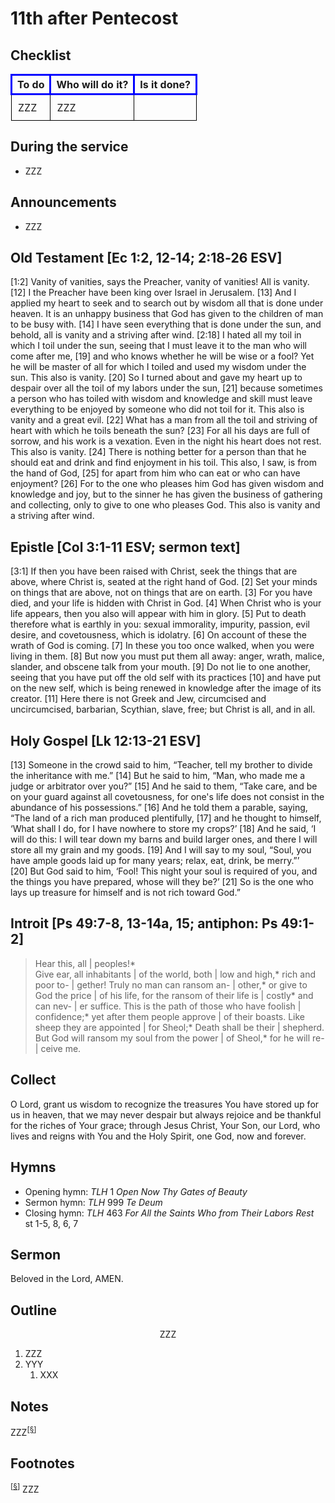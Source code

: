 <head>
<meta charset="utf-8">
<style>
th { text-align: center; font-weight: bold; vertical-align: baseline; border: 3px solid blue; }
td { border: 1px solid black; padding: 10px; }
.h { visibility: hidden; }
</style>
<title>sermon</title>
</head>

# 11th after Pentecost

## Checklist

<table>
<tr>
<th>To do</th><th>Who will do it?</th><th>Is it done?</th>
</tr>
<tr>
<td>ZZZ</td><td>ZZZ</td><td></td>
</tr>
</table>

## During the service

* ZZZ

## Announcements

* ZZZ

## Old Testament [Ec 1:2, 12‑14; 2:18‑26 ESV]
[1:2] Vanity of vanities, says the Preacher,
vanity of vanities! All is vanity. 
[12] I the Preacher have been king over Israel in Jerusalem. [13] And I applied my heart to seek and to search out by wisdom all that is done under heaven. It is an unhappy business that God has given to the children of man to be busy with. [14] I have seen everything that is done under the sun, and behold, all is vanity and a striving after wind.
[2:18] I hated all my toil in which I toil under the sun, seeing that I must leave it to the man who will come after me, [19] and who knows whether he will be wise or a fool? Yet he will be master of all for which I toiled and used my wisdom under the sun. This also is vanity. [20] So I turned about and gave my heart up to despair over all the toil of my labors under the sun, [21] because sometimes a person who has toiled with wisdom and knowledge and skill must leave everything to be enjoyed by someone who did not toil for it. This also is vanity and a great evil. [22] What has a man from all the toil and striving of heart with which he toils beneath the sun? [23] For all his days are full of sorrow, and his work is a vexation. Even in the night his heart does not rest. This also is vanity.
[24] There is nothing better for a person than that he should eat and drink and find enjoyment in his toil. This also, I saw, is from the hand of God, [25] for apart from him who can eat or who can have enjoyment? [26] For to the one who pleases him God has given wisdom and knowledge and joy, but to the sinner he has given the business of gathering and collecting, only to give to one who pleases God. This also is vanity and a striving after wind.

## Epistle [Col 3:1-11 ESV; sermon text]
[3:1] If then you have been raised with Christ, seek the things that are above, where Christ is, seated at the right hand of God. [2] Set your minds on things that are above, not on things that are on earth. [3] For you have died, and your life is hidden with Christ in God. [4] When Christ who is your life appears, then you also will appear with him in glory.
[5] Put to death therefore what is earthly in you: sexual immorality, impurity, passion, evil desire, and covetousness, which is idolatry. [6] On account of these the wrath of God is coming. [7] In these you too once walked, when you were living in them. [8] But now you must put them all away: anger, wrath, malice, slander, and obscene talk from your mouth. [9] Do not lie to one another, seeing that you have put off the old self with its practices [10] and have put on the new self, which is being renewed in knowledge after the image of its creator. [11] Here there is not Greek and Jew, circumcised and uncircumcised, barbarian, Scythian, slave, free; but Christ is all, and in all.

## Holy Gospel [Lk 12:13-21 ESV]
[13] Someone in the crowd said to him, “Teacher, tell my brother to divide the inheritance with me.” [14] But he said to him, “Man, who made me a judge or arbitrator over you?” [15] And he said to them, “Take care, and be on your guard against all covetousness, for one's life does not consist in the abundance of his possessions.” [16] And he told them a parable, saying, “The land of a rich man produced plentifully, [17] and he thought to himself, ‘What shall I do, for I have nowhere to store my crops?’ [18] And he said, ‘I will do this: I will tear down my barns and build larger ones, and there I will store all my grain and my goods. [19] And I will say to my soul, “Soul, you have ample goods laid up for many years; relax, eat, drink, be merry.”’ [20] But God said to him, ‘Fool! This night your soul is required of you, and the things you have prepared, whose will they be?’ [21] So is the one who lays up treasure for himself and is not rich toward God.”


## Introit [Ps 49:7-8, 13-14a, 15; antiphon: Ps 49:1-2]

> Hear this, all | peoples!*  
> Give ear, all inhabitants | of the world,
> both | low and high,*
> rich and poor to- | gether!
> Truly no man can ransom an- | other,*
> or give to God the price | of his life,
> for the ransom of their life is | costly*
> and can nev- | er suffice.
> This is the path of those who have foolish | confidence;*
> yet after them people approve | of their boasts.
> Like sheep they are appointed | for Sheol;*
> Death shall be their | shepherd.
> But God will ransom my soul from the power | of Sheol,*
> for he will re- | ceive me.


## Collect

O Lord, grant us wisdom to recognize the treasures You have stored up for us in heaven, that we may never despair but always rejoice and be thankful for the riches of Your grace;
through Jesus Christ, Your Son, our Lord, who lives and reigns with You and the Holy Spirit, one God, now and forever.

## Hymns

* Opening hymn: _TLH_ 1 _Open Now Thy Gates of Beauty_
* Sermon hymn: _TLH_ 999 _Te Deum_
* Closing hymn: _TLH_ 463 _For All the Saints Who from Their Labors Rest_ st 1-5, 8, 6, 7

## Sermon

Beloved in the Lord, AMEN.

## Outline

<center>ZZZ</center>

1. ZZZ
1. YYY
    1. XXX

## Notes


ZZZ<sup>[<a name="id0002" href="#ftn.id0002">§</a>]</sup>

## Footnotes

<sup>[<a name="ftn.id0002" href="#id0002">§</a>]</sup>
ZZZ
